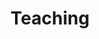 ---
title: Teaching
widget: pages

# This file represents a page section.
headless: true

# Order that this section appears on the page.
weight: 40

---